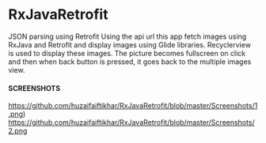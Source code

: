 # RxJavaRetrofit
JSON parsing using Retrofit
Using the api url this app fetch images using RxJava and Retrofit and display images using Glide libraries. 
Recyclerview is used to display these images. 
The picture becomes fullscreen on click and then when back button is pressed, it goes back to the multiple images view.

#### SCREENSHOTS
https://github.com/huzaifaiftikhar/RxJavaRetrofit/blob/master/Screenshots/1.png)
https://github.com/huzaifaiftikhar/RxJavaRetrofit/blob/master/Screenshots/2.png
